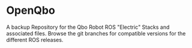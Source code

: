 OpenQbo
=======

A backup Repository for the Qbo Robot ROS "Electric" Stacks and associated files. Browse the git branches for compatible versions for the different ROS releases.
